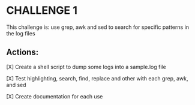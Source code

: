 # CHALLENGE 1
This challenge is: use grep, awk and sed to search for specific patterns in the log files

## Actions: 
[X] Create a shell script to dump some logs into a sample.log file

[X] Test highlighting, search, find, replace and other with each grep, awk, and sed

[X] Create documentation for each use
